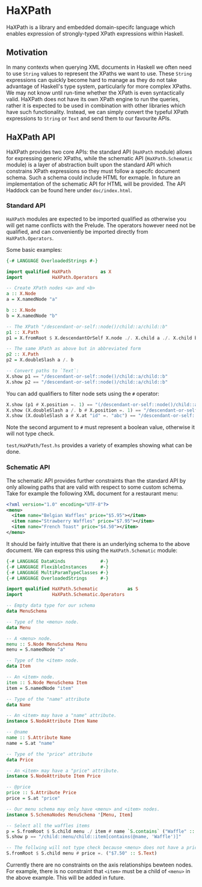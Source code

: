# HaXPath
HaXPath is a library and embedded domain-specifc language which enables expression of strongly-typed XPath expressions
within Haskell.

## Motivation
In many contexts when querying XML documents in Haskell we often need to use `String` values to represent the
XPaths we want to use. These `String` expressions can quickly become hard to manage as they do not take advantage of
Haskell's type system, particularly for more complex XPaths. We may not know until run-time whether the XPath is even
syntactically valid. HaXPath does not have its own XPath engine to run the queries, rather it is expected to be used
in combination with other libraries which have such functionality. Instead, we can simply convert the typeful XPath
expressions to `String` or `Text` and send them to our favourite APIs.

## HaXPath API
HaXPath provides two core APIs: the standard API (`HaXPath` module) allows for expressing generic XPaths, while
the schematic API (`HaXPath.Schematic` module) is a layer of abstraction built upon the standard API which constrains
XPath expressions so they must follow a specifc document schema. Such a schema could include HTML for exmaple. In
future an implementation of the schematic API for HTML will be provided. The API Haddock can be found here under
`doc/index.html`. 

### Standard API
`HaXPath` modules are expected to be imported qualified as otherwise you will get name conflicts with the Prelude. The
operators however need not be qualified, and can conveniently be imported directly from `HaXPath.Operators`.

Some basic examples:

```haskell
{-# LANGUAGE OverloadedStrings #-}

import qualified HaXPath           as X
import           HaXPath.Operators

-- Create XPath nodes <a> and <b>
a :: X.Node
a = X.namedNode "a"

b :: X.Node
b = X.namedNode "b"

-- The XPath "/descendant-or-self::node()/child::a/child::b"
p1 :: X.Path
p1 = X.fromRoot $ X.descendantOrSelf X.node ./. X.child a ./. X.child b

-- The same XPath as above but in abbreviated form
p2 :: X.Path
p2 = X.doubleSlash a /. b

-- Convert paths to `Text`:
X.show p1 == "/descendant-or-self::node()/child::a/child::b"
X.show p2 == "/descendant-or-self::node()/child::a/child::b"
```

You can add qualifiers to filter node sets using the `#` operator:

```haskell
X.show (p1 # X.position =. 1) == "(/descendant-or-self::node()/child::a/child::b)[position() = 1]"
X.show (X.doubleSlash a /. b # X.position =. 1) == "/descendant-or-self::node()/child::a/child::b[position() = 1]"
X.show (X.doubleSlash a # X.at "id" =. "abc") == "/descendant-or-self::node()/child::a[@id = 'abc']"
```

Note the second argument to `#` must represent a boolean value, otherwise it will not type check.

`test/HaXPath/Test.hs` provides a variety of examples showing what can be done.

### Schematic API
The schematic API provides further constraints than the standard API by only allowing paths that are valid with respect
to some custom schema. Take for example the following XML document for a restaurant menu:

```xml
<?xml version="1.0" encoding="UTF-8"?>
<menu>
  <item name="Belgian Waffles" price="$5.95"></item>
  <item name="Strawberry Waffles" price="$7.95"></item>
  <item name="French Toast" price="$4.50"></item>
</menu>
```
It should be fairly intuitive that there is an underlying schema to the above document. We can express this using the
`HaXPath.Schematic` module:

```haskell
{-# LANGUAGE DataKinds             #-}
{-# LANGUAGE FlexibleInstances     #-}
{-# LANGUAGE MultiParamTypeClasses #-}
{-# LANGUAGE OverloadedStrings     #-}

import qualified HaXPath.Schematic           as S
import           HaXPath.Schematic.Operators

-- Empty data type for our schema
data MenuSchema

-- Type of the <menu> node.
data Menu

-- A <menu> node.
menu :: S.Node MenuSchema Menu
menu = S.namedNode "a"

-- Type of the <item> node.
data Item

-- An <item> node.
item :: S.Node MenuSchema Item
item = S.namedNode "item"

-- Type of the "name" attribute
data Name

-- An <item> may have a "name" attribute.
instance S.NodeAttribute Item Name

-- @name
name :: S.Attribute Name
name = S.at "name"

-- Type of the "price" attribute
data Price

-- An <item> may have a "price" attribute.
instance S.NodeAttribute Item Price

-- @price
price :: S.Attribute Price
price = S.at "price"

-- Our menu schema may only have <menu> and <item> nodes.
instance S.SchemaNodes MenuSchema '[Menu, Item]

-- Select all the waffles items
p = S.fromRoot $ S.child menu ./ item # name `S.contains` ("Waffle" :: S.Text)
S.show p == "/child::menu/child::item[contains(@name, 'Waffle')]"

-- The follwing will not type check because <menu> does not have a price
S.fromRoot $ S.child menu # price =. ("$7.50" :: S.Text)
```

Currently there are no constraints on the axis relationships bewteen nodes. For example, there is no constraint that
`<item>` must be a child of `<menu>` in the above example. This will be added in future.
